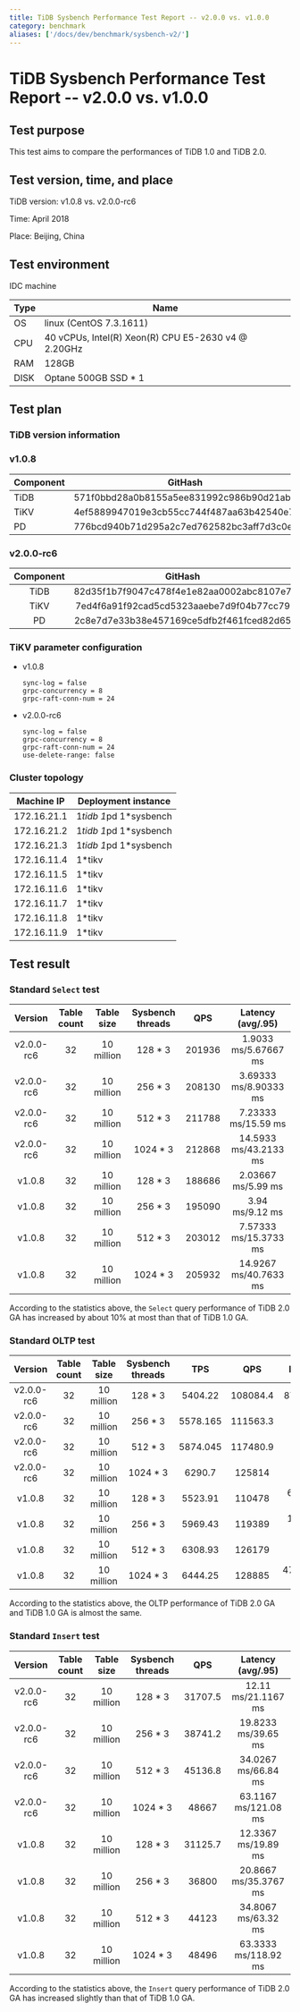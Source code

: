```yaml
---
title: TiDB Sysbench Performance Test Report -- v2.0.0 vs. v1.0.0
category: benchmark
aliases: ['/docs/dev/benchmark/sysbench-v2/']
---
```


# TiDB Sysbench Performance Test Report -- v2.0.0 vs. v1.0.0

## Test purpose

This test aims to compare the performances of TiDB 1.0 and TiDB 2.0.

## Test version, time, and place

TiDB version: v1.0.8 vs. v2.0.0-rc6

Time: April 2018

Place: Beijing, China

## Test environment

IDC machine

| Type | Name |
| -------- | --------- |
| OS | linux (CentOS 7.3.1611) |
| CPU | 40 vCPUs, Intel(R) Xeon(R) CPU E5-2630 v4 @ 2.20GHz |
| RAM | 128GB |
| DISK | Optane 500GB SSD * 1 |

## Test plan

### TiDB version information

### v1.0.8

| Component | GitHash |
| -------- | --------- |
| TiDB | 571f0bbd28a0b8155a5ee831992c986b90d21ab7 |
| TiKV | 4ef5889947019e3cb55cc744f487aa63b42540e7 |
| PD | 776bcd940b71d295a2c7ed762582bc3aff7d3c0e |

### v2.0.0-rc6

| Component | GitHash |
| :--------: | :---------: |
| TiDB | 82d35f1b7f9047c478f4e1e82aa0002abc8107e7 |
| TiKV | 7ed4f6a91f92cad5cd5323aaebe7d9f04b77cc79 |
| PD | 2c8e7d7e33b38e457169ce5dfb2f461fced82d65 |

### TiKV parameter configuration

- v1.0.8

    ```
    sync-log = false
    grpc-concurrency = 8
    grpc-raft-conn-num = 24
    ```

- v2.0.0-rc6

    ```
    sync-log = false
    grpc-concurrency = 8
    grpc-raft-conn-num = 24
    use-delete-range: false
    ```

### Cluster topology

| Machine IP | Deployment instance |
|--------------|------------|
| 172.16.21.1 | 1*tidb 1*pd 1*sysbench |
| 172.16.21.2 | 1*tidb 1*pd 1*sysbench |
| 172.16.21.3 | 1*tidb 1*pd 1*sysbench |
| 172.16.11.4 | 1*tikv |
| 172.16.11.5 | 1*tikv |
| 172.16.11.6 | 1*tikv |
| 172.16.11.7 | 1*tikv |
| 172.16.11.8 | 1*tikv |
| 172.16.11.9 | 1*tikv |

## Test result

### Standard `Select` test

| Version | Table count | Table size | Sysbench threads |QPS | Latency (avg/.95) |
| :---: | :---: | :---: | :---: | :---: | :---: |
| v2.0.0-rc6 | 32 | 10 million | 128 * 3 |  201936 | 1.9033 ms/5.67667 ms |
| v2.0.0-rc6 | 32 | 10 million | 256 * 3 | 208130 | 3.69333 ms/8.90333 ms  |
| v2.0.0-rc6 | 32 | 10 million | 512 * 3 |  211788 | 7.23333 ms/15.59 ms |
| v2.0.0-rc6 | 32 | 10 million | 1024 * 3 |  212868 | 14.5933 ms/43.2133 ms |
| v1.0.8  | 32 | 10 million | 128 * 3 |  188686 | 2.03667 ms/5.99 ms  |
| v1.0.8  | 32 | 10 million | 256 * 3 |  195090  |3.94 ms/9.12 ms  |
| v1.0.8  | 32 | 10 million | 512 * 3 |  203012 | 7.57333 ms/15.3733 ms  |
| v1.0.8  | 32 | 10 million | 1024 * 3 |  205932 | 14.9267 ms/40.7633 ms |

According to the statistics above, the `Select` query performance of TiDB 2.0 GA has increased by about 10% at most than that of TiDB 1.0 GA.

### Standard OLTP test

| Version | Table count | Table size | Sysbench threads | TPS | QPS | Latency (avg/.95) |
| :---: | :---: | :---: | :---: | :---: | :---: | :---:|
| v2.0.0-rc6 | 32 | 10 million | 128 * 3 | 5404.22 | 108084.4 | 87.2033 ms/110 ms |
| v2.0.0-rc6 | 32 | 10 million | 256 * 3 | 5578.165 | 111563.3 | 167.673 ms/275.623 ms |
| v2.0.0-rc6 | 32 | 10 million | 512 * 3 | 5874.045 | 117480.9 | 315.083 ms/674.017 ms |
| v2.0.0-rc6 | 32 | 10 million | 1024 * 3 | 6290.7 | 125814 | 529.183 ms/857.007 ms |
| v1.0.8 | 32 | 10 million | 128 * 3 | 5523.91 | 110478 | 69.53 ms/88.6333 ms |
| v1.0.8 | 32 | 10 million | 256 * 3 | 5969.43 | 119389 |128.63 ms/162.58 ms |
| v1.0.8 | 32 | 10 million | 512 * 3 | 6308.93 | 126179 | 243.543 ms/310.913 ms |
| v1.0.8 | 32 | 10 million | 1024 * 3 | 6444.25 | 128885 | 476.787ms/635.143 ms |

According to the statistics above, the OLTP performance of TiDB 2.0 GA and TiDB 1.0 GA is almost the same.

### Standard `Insert` test

| Version | Table count | Table size | Sysbench threads | QPS | Latency (avg/.95) |
| :---: | :---: | :---: | :---: | :---: | :---: |
| v2.0.0-rc6 | 32 | 10 million | 128 * 3 | 31707.5 | 12.11 ms/21.1167 ms |
| v2.0.0-rc6 | 32 | 10 million | 256 * 3 | 38741.2 | 19.8233 ms/39.65 ms |
| v2.0.0-rc6 | 32 | 10 million | 512 * 3 | 45136.8 | 34.0267 ms/66.84 ms |
| v2.0.0-rc6 | 32 | 10 million | 1024 * 3 | 48667 | 63.1167 ms/121.08 ms |
| v1.0.8 | 32 | 10 million | 128 * 3 | 31125.7 | 12.3367 ms/19.89 ms |
| v1.0.8 | 32 | 10 million | 256 * 3 | 36800 | 20.8667 ms/35.3767 ms |
| v1.0.8 | 32 | 10 million | 512 * 3 | 44123 | 34.8067 ms/63.32 ms |
| v1.0.8 | 32 | 10 million | 1024 * 3 | 48496 | 63.3333 ms/118.92 ms |

According to the statistics above, the `Insert` query performance of TiDB 2.0 GA has increased slightly than that of TiDB 1.0 GA.
